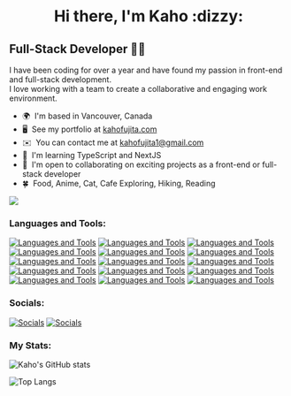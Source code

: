 <h1 align="center">Hi there, I'm Kaho :dizzy:</h1>

Full-Stack Developer :woman_technologist:
----------------------------------------

I have been coding for over a year and have found my passion in front-end and full-stack development.<br />
I love working with a team to create a collaborative and engaging work environment.
<br />

* 🌍  I'm based in Vancouver, Canada
* 🖥️  See my portfolio at [kahofujita.com](http://kahofujita.com)
* ✉️  You can contact me at [kahofujita1@gmail.com](mailto:kahofujita1@gmail.com)
* 🧠  I'm learning TypeScript and NextJS
* 🤝  I'm open to collaborating on exciting projects as a front-end or full-stack developer
* :four_leaf_clover:  Food, Anime, Cat, Cafe Exploring, Hiking, Reading

<a href="https://www.twitter.com/kaho_tech" target="_blank" rel="noreferrer"><img
src="https://img.shields.io/twitter/follow/kaho_tech?logo=twitter&style=for-the-badge&color=0891b2&labelColor=1c1917"
/></a>
<br />

### Languages and Tools:

[![Languages and Tools](https://skillicons.dev/icons?i=react)](https://reactjs.org)
[![Languages and Tools](https://skillicons.dev/icons?i=javascript)](https://developer.mozilla.org/en-US/docs/Web/JavaScript)
[![Languages and Tools](https://skillicons.dev/icons?i=typescript)](https://www.typescriptlang.org)
[![Languages and Tools](https://skillicons.dev/icons?i=nextjs)](https://nextjs.org/docs)
[![Languages and Tools](https://skillicons.dev/icons?i=tailwind)](https://tailwindcss.com)
[![Languages and Tools](https://skillicons.dev/icons?i=nodejs)](https://nodejs.org/en)
[![Languages and Tools](https://skillicons.dev/icons?i=express)](https://expressjs.com)
[![Languages and Tools](https://skillicons.dev/icons?i=graphql)](https://graphql.org)
[![Languages and Tools](https://skillicons.dev/icons?i=mongodb)](https://www.mongodb.com)
[![Languages and Tools](https://skillicons.dev/icons?i=mysql)](https://www.mysql.com)
[![Languages and Tools](https://skillicons.dev/icons?i=firebase)](https://firebase.google.com/)
[![Languages and Tools](https://skillicons.dev/icons?i=html)](https://developer.mozilla.org/en-US/docs/Glossary/HTML5)
[![Languages and Tools](https://skillicons.dev/icons?i=css)](https://www.w3.org/TR/CSS/#css)
[![Languages and Tools](https://skillicons.dev/icons?i=sass)](https://sass-lang.com)
[![Languages and Tools](https://skillicons.dev/icons?i=figma)](https://www.figma.com/)

### Socials:

[![Socials](https://skillicons.dev/icons?i=linkedin)](https://www.linkedin.com/in/kahofujita)
[![Socials](https://skillicons.dev/icons?i=twitter)](https://www.twitter.com/kaho_tech)


### My Stats:

![Kaho's GitHub stats](https://github-readme-stats.vercel.app/api?username=kahofujita&theme=cobalt&show_icons=true)

![Top Langs](https://github-readme-stats.vercel.app/api/top-langs/?username=kahofujita&layout=compact&theme=cobalt)

<!--
**kahofujita/kahofujita** is a ✨ _special_ ✨ repository because its `README.md` (this file) appears on your GitHub profile.

# Hi there, I'm Kaho 👋

- 🌱 I’m currently learning React, TypeScript, NextJS
- 📫 How to reach me: kahofujita1@gmail.com

## Languages & Tools:
<div>
  <img src="https://github.com/devicons/devicon/blob/master/icons/tailwindcss/tailwindcss-plain.svg" title="Tailwind" alt="Tailwind" width="40" height="40"/>&nbsp;
  <img src="https://github.com/devicons/devicon/blob/master/icons/react/react-original.svg" title="React" alt="React" width="40" height="40"/>&nbsp;
  <img src="https://github.com/devicons/devicon/blob/master/icons/typescript/typescript-plain.svg" title="TypeScript" alt="TypeScript" width="40" height="40"/>&nbsp;
  <img src="https://github.com/devicons/devicon/blob/master/icons/sass/sass-original.svg" title="SASS" alt="SASS" width="40" height="40"/>&nbsp;
  <img src="https://github.com/devicons/devicon/blob/master/icons/mongodb/mongodb-original-wordmark.svg" title="MongoDB" alt="MongoDB" width="40" height="40"/>&nbsp;
  <img src="https://github.com/devicons/devicon/blob/master/icons/express/express-original.svg" title="Express" alt="Express" width="40" height="40"/>&nbsp;
  <img src="https://github.com/devicons/devicon/blob/master/icons/css3/css3-plain.svg"  title="CSS3" alt="CSS" width="40" height="40"/>&nbsp;
  <img src="https://github.com/devicons/devicon/blob/master/icons/html5/html5-plain.svg" title="HTML5" alt="HTML" width="40" height="40"/>&nbsp;
  <img src="https://github.com/devicons/devicon/blob/master/icons/javascript/javascript-original.svg" title="JavaScript" alt="JavaScript" width="40" height="40"/>&nbsp;
  <img src="https://github.com/devicons/devicon/blob/master/icons/firebase/firebase-plain-wordmark.svg" title="Firebase" alt="Firebase" width="40" height="40"/>&nbsp;
  <img src="https://github.com/devicons/devicon/blob/master/icons/wordpress/wordpress-plain.svg" title="WordPress"  alt="WordPress" width="40" height="40"/>&nbsp;
  <img src="https://github.com/devicons/devicon/blob/master/icons/mysql/mysql-original-wordmark.svg" title="MySQL"  alt="MySQL" width="40" height="40"/>&nbsp;
  <img src="https://github.com/devicons/devicon/blob/master/icons/nodejs/nodejs-original-wordmark.svg" title="NodeJS" alt="NodeJS" width="40" height="40"/>&nbsp;
  <img src="https://github.com/devicons/devicon/blob/master/icons/jira/jira-original.svg" title="Jira" alt="Jira" width="40" height="40"/>&nbsp;
  <img src="https://github.com/devicons/devicon/blob/master/icons/git/git-original-wordmark.svg" title="Git" **alt="Git" width="40" height="40"/>
  <img src="https://github.com/devicons/devicon/blob/master/icons/storybook/storybook-original.svg" title="Storybook" **alt="Storybook" width="40" height="40"/>
<img src="https://github.com/devicons/devicon/blob/master/icons/jira/jira-original.svg" title="Jira" alt="Jira" width="40" height="40"/>&nbsp;

[![Languages and Tools](https://skillicons.dev/icons?i=wordpress)](https://en-ca.wordpress.org)
<br />
[![Languages and Tools](https://skillicons.dev/icons?i=ps)](https://www.adobe.com/uk/products/photoshop.html)
[![Languages and Tools](https://skillicons.dev/icons?i=ai)](adobe.com/uk/products/illustrator.html)
</div>

<p align="left"> <a href="https://www.github.com/kahofujita" target="_blank" rel="noreferrer"><img src="https://raw.githubusercontent.com/danielcranney/readme-generator/main/public/icons/socials/github.svg" width="32" height="32" /></a> <a href="https://www.linkedin.com/in/kahofujita" target="_blank" rel="noreferrer"><img src="https://raw.githubusercontent.com/danielcranney/readme-generator/main/public/icons/socials/linkedin.svg" width="32" height="32" /></a> <a href="https://www.twitter.com/kaho_tech" target="_blank" rel="noreferrer"><img src="https://raw.githubusercontent.com/danielcranney/readme-generator/main/public/icons/socials/twitter.svg" width="32" height="32" /></a></p>


Here are some ideas to get you started:

- 🔭 I’m currently working on ...
- 🌱 I’m currently learning React, TypeScript, NextJS
- 👯 I’m looking to collaborate on ...
- 🤔 I’m looking for help with ...
- 💬 Ask me about ...
- 📫 How to reach me: kahofujita1@gmail.com
- 😄 Pronouns: ...
- ⚡ Fun fact: ...
![header](https://capsule-render.vercel.app/api?text=capsule_render&animation=fadeIn)
-->
